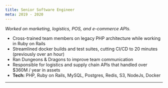 ```yaml
---
title: Senior Software Engineer
meta: 2019 - 2020
---
```


*Worked on marketing, logistics, POS, and e-commerce APIs.*

- Cross-trained team members on legacy PHP architecture while working in Ruby on Rails
- Streamlined docker builds and test suites, cutting CI/CD to 20 minutes (previously over an hour)
- Ran Dungeons & Dragons to improve team communication
- Responsible for logistics and supply chain APIs that handled over $360M / year in assets
- **Tech:** PHP, Ruby on Rails, MySQL, Postgres, Redis, S3, NodeJs, Docker

<hr/>

